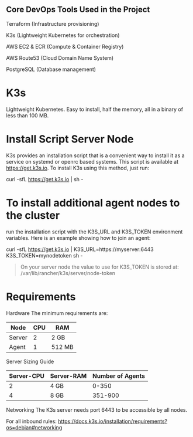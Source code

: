 ## Core DevOps Tools Used in the Project

Terraform (Infrastructure provisioning)

K3s (Lightweight Kubernetes for orchestration)

AWS EC2 & ECR (Compute & Container Registry)

AWS Route53 (Cloud Domain Name System)

PostgreSQL (Database management)



# K3s
Lightweight Kubernetes. Easy to install, half the memory, all in a binary of less than 100 MB.

# Install Script Server Node
K3s provides an installation script that is a convenient way to install it as a service on systemd or openrc based systems. This script is available at https://get.k3s.io. To install K3s using this method, just run:

curl -sfL https://get.k3s.io | sh -


# To install additional agent nodes to the cluster
 run the installation script with the K3S_URL and K3S_TOKEN environment variables. Here is an example showing how to join an agent:

curl -sfL https://get.k3s.io | K3S_URL=https://myserver:6443 K3S_TOKEN=mynodetoken sh -

> On your server node the value to use for K3S_TOKEN is stored at:
/var/lib/rancher/k3s/server/node-token 

# Requirements

Hardware
The minimum requirements are:

| Node   | CPU   | RAM |
| ------ | ------| --- |
| Server | 2     | 2 GB |
| Agent  | 1     | 512 MB |


Server Sizing Guide

| Server-CPU | Server-RAM | Number of Agents |
| ------     | ------     | ------
|    2       |    4 GB    | 0-350            |
|    4       |    8 GB    | 351-900          |



Networking
The K3s server needs port 6443 to be accessible by all nodes.

For all inbound rules:
https://docs.k3s.io/installation/requirements?os=debian#networking